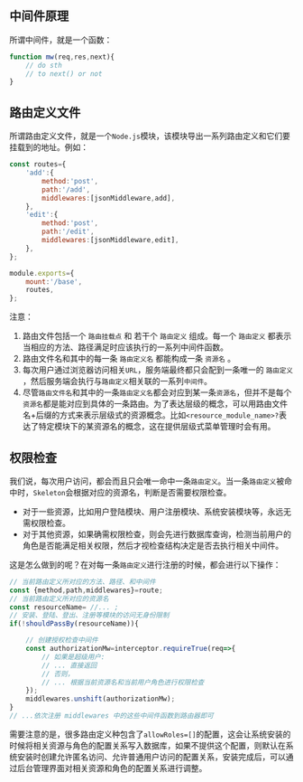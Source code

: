 
## 中间件原理

所谓中间件，就是一个函数：
```javascript
function mw(req,res,next){
    // do sth 
    // to next() or not
}
```

## 路由定义文件

所谓路由定义文件，就是一个`Node.js`模块，该模块导出一系列路由定义和它们要挂载到的地址。例如：
```javascript
const routes={
    'add':{
        method:'post',
        path:'/add',
        middlewares:[jsonMiddleware,add],
    },
    'edit':{
        method:'post',
        path:'/edit',
        middlewares:[jsonMiddleware,edit],
    },
};

module.exports={
    mount:'/base',
    routes,
};
```

注意：
1. 路由文件包括一个 `路由挂载点` 和 若干个 `路由定义` 组成。每一个 `路由定义` 都表示当相应的方法、路径满足时应该执行的一系列中间件函数。
2. 路由文件名和其中的每一条 `路由定义名` 都能构成一条 `资源名` 。
3. 每次用户通过浏览器访问相关`URL`，服务端最终都只会配到一条唯一的 `路由定义` ，然后服务端会执行与`路由定义`相关联的一系列`中间件`。
4. 尽管`路由文件名`和其中的一条`路由定义名`都会对应到某一条`资源名`，但并不是每个`资源名`都是能对应到具体的一条路由。为了表达层级的概念，可以用路由文件名+后缀的方式来表示层级式的资源概念。比如`<resource_module_name>?`表达了特定模块下的某资源名的概念，这在提供层级式菜单管理时会有用。

## 权限检查

我们说，每次用户访问，都会而且只会唯一命中一条`路由定义`。当一条`路由定义`被命中时，`Skeleton`会根据对应的资源名，判断是否需要权限检查。
* 对于一些资源，比如用户登陆模块、用户注册模块、系统安装模块等，永远无需权限检查。
* 对于其他资源，如果确需权限检查，则会先进行数据库查询，检测当前用户的角色是否能满足相关权限，然后才视检查结构决定是否去执行相关中间件。

这是怎么做到的呢？在对每一条`路由定义`进行注册的时候，都会进行以下操作：
```javascript
// 当前路由定义所对应的方法、路径、和中间件
const {method,path,middlewares}=route;
// 当前路由定义所对应的资源名
const resourceName= //... ;
// 安装、登陆、登出、注册等模块的访问无身份限制
if(!shouldPassBy(resourceName)){ 

    // 创建授权检查中间件
    const authorizationMw=interceptor.requireTrue(req=>{
        // 如果是超级用户:
        // ... 直接返回
        // 否则，
        // ... 根据当前资源名和当前用户角色进行权限检查
    });
    middlewares.unshift(authorizationMw); 
}
// ...依次注册 middlewares 中的这些中间件函数到路由器即可
```

需要注意的是，很多路由定义种包含了`allowRoles=[]`的配置，这会让系统安装的时候将相关资源与角色的配置关系写入数据库，如果不提供这个配置，则默认在系统安装时创建允许匿名访问、允许普通用户访问的配置关系，安装完成后，可以通过后台管理界面对相关资源和角色的配置关系进行调整。